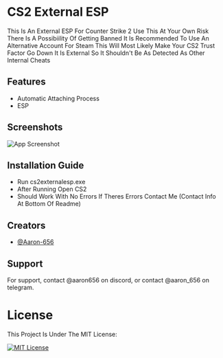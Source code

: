 
# CS2 External ESP

This Is An External ESP For Counter Strike 2 Use This At Your Own Risk There Is A Possibiility Of Getting Banned It Is Recommended To Use An Alternative Account For Steam This Will Most Likely Make Your CS2 Trust Factor Go Down It Is External So It Shouldn't Be As Detected As Other Internal Cheats





## Features

- Automatic Attaching Process
- ESP



## Screenshots

![App Screenshot](https://freeimage.host/i/JjoASXj)


## Installation Guide

- Run cs2externalesp.exe
- After Running Open CS2 
- Should Work With No Errors If Theres Errors Contact Me (Contact Info At Bottom Of Readme)
## Creators

- [@Aaron-656](https://www.github.com/aaron-656)


## Support

For support, contact @aaron656 on discord, or contact @aaron_656 on telegram.


# License

This Project Is Under The MIT License:

[![MIT License](https://img.shields.io/badge/License-MIT-green.svg)](https://github.com/Aaron-656/CS2-External-ESP/tree/main?tab=MIT-1-ov-file)


